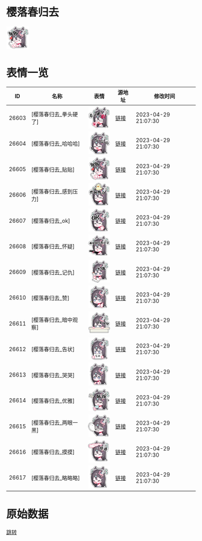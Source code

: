 # 樱落春归去

<img src="./cover.png" height="60" alt="cover" />

# 表情一览

|ID|名称|表情|源地址|修改时间|
|----|----|----|----|----|
|26603|[樱落春归去_拳头硬了]|<img src="./pic/026603_%5B樱落春归去_拳头硬了%5D.png" height="60" alt="拳头硬了"/>|[链接](https://i0.hdslb.com/bfs/garb/17d3598fc81d48acfc674e8fbab82f0adc5f76fd.png)|2023-04-29 21:07:30|
|26604|[樱落春归去_哈哈哈]|<img src="./pic/026604_%5B樱落春归去_哈哈哈%5D.png" height="60" alt="哈哈哈"/>|[链接](https://i0.hdslb.com/bfs/garb/856a80df716af5e7a64de4e375ba4b28ea7df8bb.png)|2023-04-29 21:07:30|
|26605|[樱落春归去_贴贴]|<img src="./pic/026605_%5B樱落春归去_贴贴%5D.png" height="60" alt="贴贴"/>|[链接](https://i0.hdslb.com/bfs/garb/767324cd8f05ed9cca7f133a19d27b464dde699e.png)|2023-04-29 21:07:30|
|26606|[樱落春归去_感到压力]|<img src="./pic/026606_%5B樱落春归去_感到压力%5D.png" height="60" alt="感到压力"/>|[链接](https://i0.hdslb.com/bfs/garb/07a1733da5c5501360f0cebcaaa146f493265672.png)|2023-04-29 21:07:30|
|26607|[樱落春归去_ok]|<img src="./pic/026607_%5B樱落春归去_ok%5D.png" height="60" alt="ok"/>|[链接](https://i0.hdslb.com/bfs/garb/01b76c0915ea1b088eee4d2a5139b924eb87e934.png)|2023-04-29 21:07:30|
|26608|[樱落春归去_怀疑]|<img src="./pic/026608_%5B樱落春归去_怀疑%5D.png" height="60" alt="怀疑"/>|[链接](https://i0.hdslb.com/bfs/garb/2ef1236bbc1f206cad61f2a566ea822c5baa2df1.png)|2023-04-29 21:07:30|
|26609|[樱落春归去_记仇]|<img src="./pic/026609_%5B樱落春归去_记仇%5D.png" height="60" alt="记仇"/>|[链接](https://i0.hdslb.com/bfs/garb/fa0be1eb642a6835e69e635e8acb4ae350380bff.png)|2023-04-29 21:07:30|
|26610|[樱落春归去_赞]|<img src="./pic/026610_%5B樱落春归去_赞%5D.png" height="60" alt="赞"/>|[链接](https://i0.hdslb.com/bfs/garb/cc556d65ab890a2e56b1ba5be79149d8f6fbbbb7.png)|2023-04-29 21:07:30|
|26611|[樱落春归去_暗中观察]|<img src="./pic/026611_%5B樱落春归去_暗中观察%5D.png" height="60" alt="暗中观察"/>|[链接](https://i0.hdslb.com/bfs/garb/6c9c509feee7ac5010e986986d4b02499f617539.png)|2023-04-29 21:07:30|
|26612|[樱落春归去_告状]|<img src="./pic/026612_%5B樱落春归去_告状%5D.png" height="60" alt="告状"/>|[链接](https://i0.hdslb.com/bfs/garb/baa6c46e61a9b6fd6c1fbc27dfae23ce7a2ab570.png)|2023-04-29 21:07:30|
|26613|[樱落春归去_哭哭]|<img src="./pic/026613_%5B樱落春归去_哭哭%5D.png" height="60" alt="哭哭"/>|[链接](https://i0.hdslb.com/bfs/garb/bae6598a3adc4ea83e30625ddae8e1828292d8c7.png)|2023-04-29 21:07:30|
|26614|[樱落春归去_优雅]|<img src="./pic/026614_%5B樱落春归去_优雅%5D.png" height="60" alt="优雅"/>|[链接](https://i0.hdslb.com/bfs/garb/6eeed7823ee20b3a962c46f22994c698e86fca5f.png)|2023-04-29 21:07:30|
|26615|[樱落春归去_两眼一黑]|<img src="./pic/026615_%5B樱落春归去_两眼一黑%5D.png" height="60" alt="两眼一黑"/>|[链接](https://i0.hdslb.com/bfs/garb/41f08b81d3da2990770a64671385e0795721eda0.png)|2023-04-29 21:07:30|
|26616|[樱落春归去_摸摸]|<img src="./pic/026616_%5B樱落春归去_摸摸%5D.png" height="60" alt="摸摸"/>|[链接](https://i0.hdslb.com/bfs/garb/292ae8680788e4d1008dbdb324bb3c1c174ec867.png)|2023-04-29 21:07:30|
|26617|[樱落春归去_略略略]|<img src="./pic/026617_%5B樱落春归去_略略略%5D.png" height="60" alt="略略略"/>|[链接](https://i0.hdslb.com/bfs/garb/9d8755fb380a02e0db0049b0f74371e097bc804f.png)|2023-04-29 21:07:30|

# 原始数据

[跳转](./raw.json)

